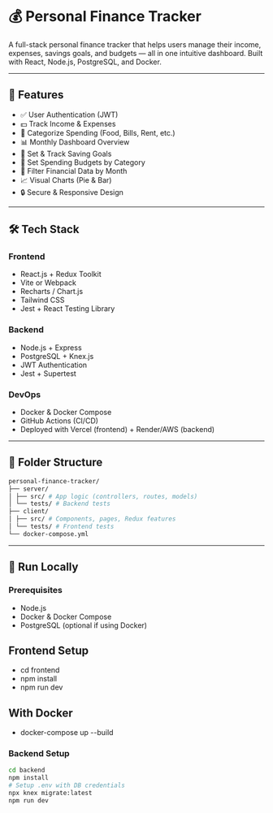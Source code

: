 # 💰 Personal Finance Tracker

A full-stack personal finance tracker that helps users manage their income, expenses, savings goals, and budgets — all in one intuitive dashboard. Built with React, Node.js, PostgreSQL, and Docker.

---

## 🚀 Features

-   ✅ User Authentication (JWT)
-   💵 Track Income & Expenses
-   🧾 Categorize Spending (Food, Bills, Rent, etc.)
-   📊 Monthly Dashboard Overview
-   🎯 Set & Track Saving Goals
-   💸 Set Spending Budgets by Category
-   📅 Filter Financial Data by Month
-   📈 Visual Charts (Pie & Bar)
-   🔒 Secure & Responsive Design

---

## 🛠 Tech Stack

### Frontend

-   React.js + Redux Toolkit
-   Vite or Webpack
-   Recharts / Chart.js
-   Tailwind CSS
-   Jest + React Testing Library

### Backend

-   Node.js + Express
-   PostgreSQL + Knex.js
-   JWT Authentication
-   Jest + Supertest

### DevOps

-   Docker & Docker Compose
-   GitHub Actions (CI/CD)
-   Deployed with Vercel (frontend) + Render/AWS (backend)

---

## 📁 Folder Structure

```bash
personal-finance-tracker/
├── server/
│ ├── src/ # App logic (controllers, routes, models)
│ └── tests/ # Backend tests
├── client/
│ ├── src/ # Components, pages, Redux features
│ └── tests/ # Frontend tests
└── docker-compose.yml
```

---

## 🧪 Run Locally

### Prerequisites

-   Node.js
-   Docker & Docker Compose
-   PostgreSQL (optional if using Docker)

## Frontend Setup

-   cd frontend
-   npm install
-   npm run dev

## With Docker

-   docker-compose up --build

### Backend Setup

```bash
cd backend
npm install
# Setup .env with DB credentials
npx knex migrate:latest
npm run dev
```
